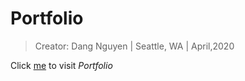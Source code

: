 # Portfolio
> Creator: Dang Nguyen
>  |  Seattle, WA
>  |  April,2020


Click [me](https://nsdang.com/) to visit _Portfolio_


